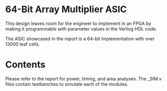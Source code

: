 # 64-Bit Array Multiplier ASIC
This design leaves room for the engineer to implement in an FPGA by making it programmable with parameter values in the Verilog HDL code.

The ASIC showcased in the report is a 64-bit implementation with over 13000 leaf cells.

# Contents
Please refer to the report for power, timing, and area analyses.
The _SIM.v files contain testbenches to simulate each of the modules.
